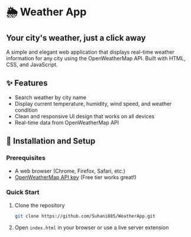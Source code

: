 # 🌦️ Weather App

## Your city's weather, just a click away

A simple and elegant web application that displays real-time weather information for any city using the OpenWeatherMap API. Built with HTML, CSS, and JavaScript.


## ✨ Features

- Search weather by city name
- Display current temperature, humidity, wind speed, and weather condition
- Clean and responsive UI design that works on all devices
- Real-time data from OpenWeatherMap API

## 🚀 Installation and Setup

### Prerequisites
- A web browser (Chrome, Firefox, Safari, etc.)
- [OpenWeatherMap API key](https://openweathermap.org/api) (Free tier works great!)

### Quick Start
1. Clone the repository
   ```bash
   git clone https://github.com/Suhani885/WeatherApp.git
   ```
2. Open `index.html` in your browser or use a live server extension
   

